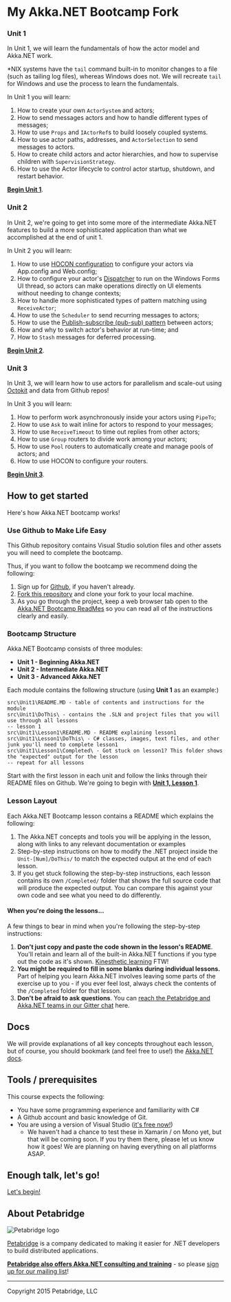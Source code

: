 # My Akka.NET Bootcamp Fork

### Unit 1
In Unit 1, we will learn the fundamentals of how the actor model and Akka.NET work.

*NIX systems have the `tail` command built-in to monitor changes to a file (such as tailing log files), whereas Windows does not. We will recreate `tail` for Windows and use the process to learn the fundamentals.

In Unit 1 you will learn:

1. How to create your own `ActorSystem` and actors;
2. How to send messages actors and how to handle different types of messages;
3. How to use `Props` and `IActorRef`s to build loosely coupled systems.
4. How to use actor paths, addresses, and `ActorSelection` to send messages to actors.
5. How to create child actors and actor hierarchies, and how to supervise children with `SupervisionStrategy`.
6. How to use the Actor lifecycle to control actor startup, shutdown, and restart behavior.

**[Begin Unit 1](src/Unit-1)**.

### Unit 2
In Unit 2, we're going to get into some more of the intermediate Akka.NET features to build a more sophisticated application than what we accomplished at the end of unit 1.

In Unit 2 you will learn:

1. How to use [HOCON configuration](http://getakka.net/wiki/Configuration "Akka.NET HOCON Configurations") to configure your actors via App.config and Web.config;
1. How to configure your actor's [Dispatcher](http://getakka.net/wiki/Dispatchers) to run on the Windows Forms UI thread, so actors can make operations directly on UI elements without needing to change contexts;
1. How to handle more sophisticated types of pattern matching using `ReceiveActor`;
1. How to use the `Scheduler` to send recurring messages to actors;
1. How to use the [Publish-subscribe (pub-sub) pattern](http://en.wikipedia.org/wiki/Publish%E2%80%93subscribe_pattern) between actors;
1. How and why to switch actor's behavior at run-time; and
2. How to `Stash` messages for deferred processing.

**[Begin Unit 2](src/Unit-2)**.

### Unit 3 
In Unit 3, we will learn how to use actors for parallelism and scale-out using [Octokit](http://octokit.github.io/) and data from Github repos!

In Unit 3 you will learn:

1. How to perform work asynchronously inside your actors using `PipeTo`;
2. How to use `Ask` to wait inline for actors to respond to your messages;
2. How to use `ReceiveTimeout` to time out replies from other actors;
4. How to use `Group` routers to divide work among your actors;
5. How to use `Pool` routers to automatically create and manage pools of actors; and
6. How to use HOCON to configure your routers.

**[Begin Unit 3](src/Unit-3)**.

## How to get started

Here's how Akka.NET bootcamp works!

### Use Github to Make Life Easy

This Github repository contains Visual Studio solution files and other assets you will need to complete the bootcamp.

Thus, if you want to follow the bootcamp we recommend doing the following:

1. Sign up for [Github](https://github.com/), if you haven't already.
2. [Fork this repository](https://github.com/petabridge/akka-bootcamp/fork) and clone your fork to your local machine.
3. As you go through the project, keep a web browser tab open to the [Akka.NET Bootcamp ReadMes](https://github.com/petabridge/akka-bootcamp/) so you can read all of the instructions clearly and easily.

### Bootcamp Structure

Akka.NET Bootcamp consists of three modules:

* **Unit 1 - Beginning Akka.NET**
* **Unit 2 - Intermediate Akka.NET**
* **Unit 3 - Advanced Akka.NET**

Each module contains the following structure (using **Unit 1** as an example:)

````
src\Unit1\README.MD - table of contents and instructions for the module
src\Unit1\DoThis\ - contains the .SLN and project files that you will use through all lessons
-- lesson 1
src\Unit1\Lesson1\README.MD - README explaining lesson1
src\Unit1\Lesson1\DoThis\ - C# classes, images, text files, and other junk you'll need to complete lesson1
src\Unit1\Lesson1\Completed\ - Got stuck on lesson1? This folder shows the "expected" output for the lesson
-- repeat for all lessons
````

Start with the first lesson in each unit and follow the links through their README files on Github. We're going to begin with **[Unit 1, Lesson 1](src/Unit-1/lesson1)**.

### Lesson Layout
Each Akka.NET Bootcamp lesson contains a README which explains the following:

1. The Akka.NET concepts and tools you will be applying in the lesson, along with links to any relevant documentation or examples
2. Step-by-step instructions on how to modify the .NET project inside the `Unit-[Num]/DoThis/` to match the expected output at the end of each lesson.
3. If you get stuck following the step-by-step instructions, each lesson contains its own `/Completed/` folder that shows the full source code that will produce the expected output. You can compare this against your own code and see what you need to do differently.

#### When you're doing the lessons...

A few things to bear in mind when you're following the step-by-step instructions:

1. **Don't just copy and paste the code shown in the lesson's README**. You'll retain and learn all of the built-in Akka.NET functions if you type out the code as it's shown. [Kinesthetic learning](http://en.wikipedia.org/wiki/Kinesthetic_learning) FTW!
2. **You might be required to fill in some blanks during individual lessons.** Part of helping you learn Akka.NET involves leaving some parts of the exercise up to you - if you ever feel lost, always check the contents of the `/Completed` folder for that lesson.
3. **Don't be afraid to ask questions**. You can [reach the Petabridge and Akka.NET teams in our Gitter chat](https://gitter.im/petabridge/akka-bootcamp) here.


## Docs
We will provide explanations of all key concepts throughout each lesson, but of course, you should bookmark (and feel free to use!) the [Akka.NET docs](http://getakka.net/).

## Tools / prerequisites
This course expects the following:

- You have some programming experience and familiarity with C#
- A Github account and basic knowledge of Git.
- You are using a version of Visual Studio ([it's free now!](http://www.visualstudio.com/))
  - We haven't had a chance to test these in Xamarin / on Mono yet, but that will be coming soon. If you try them there, please let us know how it goes! We are planning on having everything on all platforms ASAP.


## Enough talk, let's go!
[Let's begin!](src/Unit-1/lesson1)

## About Petabridge
![Petabridge logo](images/petabridge_logo.png)

[Petabridge](http://petabridge.com/) is a company dedicated to making it easier for .NET developers to build distributed applications.

**[Petabridge also offers Akka.NET consulting and training](http://petabridge.com/ "Petabridge Akka.NET consulting and training")** - so please [sign up for our mailing list](http://petabridge.com/)!

---
Copyright 2015 Petabridge, LLC
